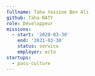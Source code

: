 ```yaml
---
fullname: Taha Yassine Ben Ali
github: Taha-BATY
role: Développeur
missions:
  - start: '2020-03-30'
    end: '2021-03-30'
    status: service
    employer: octo
startups:
  - pass-culture
---
```

